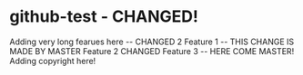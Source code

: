 # github-test - CHANGED!
Adding very long fearues here
-- CHANGED 2
Feature 1
-- THIS CHANGE IS MADE BY MASTER
Feature 2
CHANGED
Feature 3
-- HERE COME MASTER!
Adding copyright here!
